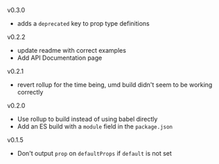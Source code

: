 v0.3.0

- adds a `deprecated` key to prop type definitions

v0.2.2

- update readme with correct examples
- Add API Documentation page

v0.2.1

- revert rollup for the time being, umd build didn't seem to be working correctly

v0.2.0

- Use rollup to build instead of using babel directly
- Add an ES build with a `module` field in the `package.json`

v0.1.5

- Don't output `prop` on `defaultProps` if `default` is not set
